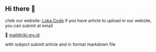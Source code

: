 ## Hi there 👋
chek our website:
[Loka Code](https://lokacode.pages.dev)
if you have article to upload in our website, you can submit at email 

📧 [mail@riki.my.id](mailto:mail@riki.my.id) 

with subject submit article and in format markdown file


<!--

**Here are some ideas to get you started:**

🙋‍♀️ A short introduction - what is your organization all about?
🌈 Contribution guidelines - how can the community get involved?
👩‍💻 Useful resources - where can the community find your docs? Is there anything else the community should know?
🍿 Fun facts - what does your team eat for breakfast?
🧙 Remember, you can do mighty things with the power of [Markdown](https://docs.github.com/github/writing-on-github/getting-started-with-writing-and-formatting-on-github/basic-writing-and-formatting-syntax)
-->
